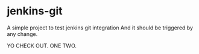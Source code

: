 # jenkins-git

A simple project to test jenkins git integration
And it should be triggered by any change.

YO CHECK OUT. ONE TWO.
